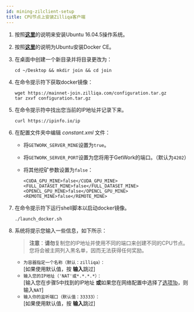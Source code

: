 ```yaml
---
id: mining-zilclient-setup
title: CPU节点上安装Zilliqa客户端
---
```


1. 按照[**这里**](http://releases.ubuntu.com/xenial/)的说明来安装Ubuntu 16.04.5操作系统。

2. 按照[**这里**](https://docs.docker.com/install/linux/docker-ce/ubuntu/)的说明为Ubuntu安装Docker CE。

3. 在桌面中创建一个新目录并将目录更改为：

    ```shell
    cd ~/Desktop && mkdir join && cd join
    ```

4. 在命令提示符下获取docker镜像：

    ```shell
    wget https://mainnet-join.zilliqa.com/configuration.tar.gz
    tar zxvf configuration.tar.gz
    ```

5. 在命令提示符中找出您当前的IP地址并记录下来。

    ```shell
    curl https://ipinfo.io/ip
    ```

6. 在配置文件夹中编辑 *constant.xml* 文件：

    * 将`GETWORK_SERVER_MINE`设置为`true`。

    * 将`GETWORK_SERVER_PORT`设置为您将用于GetWork的端口。（默认为`4202`）

    * 将其他挖矿参数设置为`false`：

        ```shell
        <CUDA_GPU_MINE>false</CUDA_GPU_MINE>
        <FULL_DATASET_MINE>false</FULL_DATASET_MINE>
        <OPENCL_GPU_MINE>false</OPENCL_GPU_MINE>
        <REMOTE_MINE>false</REMOTE_MINE>
        ```

7. 在命令提示符下运行shell脚本以启动docker镜像。

    ```shell
    ./launch_docker.sh
    ```

8. 系统将提示您输入一些信息，如下所示：

    > **注意**：**请勿**复制您的IP地址并使用不同的端口来创建不同的CPU节点。您将会被主网列入黑名单，因而无法获得任何奖励。

    - `为容器指定一个名称（默认：zilliqa）：` <br>[如果使用默认值，按 **输入**跳过]
    - `输入您的IP地址（'NAT'或*.*.*.*）：` <br>[输入您在步骤5中找到的IP地址 **或**如果您在网络配置中选择了[选项1b](mining-initial-setup#option-1b)，则输入`NAT`]
    - `输入你的监听端口（默认值：33333）：` <br>[如果使用默认值，按 **输入**跳过]

    
